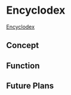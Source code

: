 # Encyclodex
[Encyclodex](https://brandon-a-ng.github.io/Encyclodex/)
## Concept

## Function

## Future Plans
